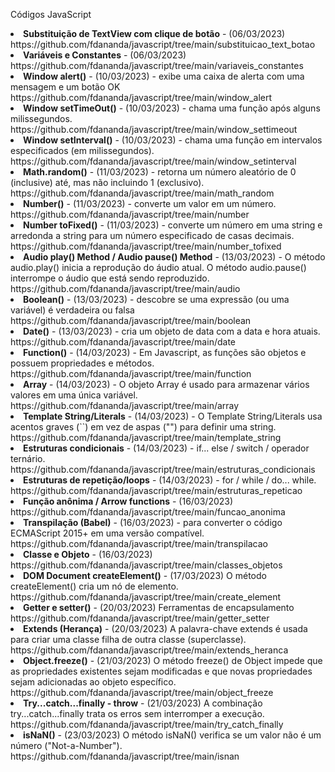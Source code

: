 Códigos JavaScript
<li><b>Substituição de TextView com clique de botão</b> - (06/03/2023)<br>https://github.com/fdananda/javascript/tree/main/substituicao_text_botao</li>
<li><b>Variáveis e Constantes</b> - (06/03/2023)<br>https://github.com/fdananda/javascript/tree/main/variaveis_constantes</li>
<li><b>Window alert()</b> - (10/03/2023) -  exibe uma caixa de alerta com uma mensagem e um botão OK<br>https://github.com/fdananda/javascript/tree/main/window_alert</li>
<li><b>Window setTimeOut()</b> - (10/03/2023) - chama uma função após alguns milissegundos.<br>https://github.com/fdananda/javascript/tree/main/window_settimeout</li>
<li><b>Window setInterval()</b> - (10/03/2023) - chama uma função em intervalos especificados (em milissegundos).<br>https://github.com/fdananda/javascript/tree/main/window_setinterval</li>
<li><b>Math.random()</b> - (11/03/2023) - retorna um número aleatório de 0 (inclusive) até, mas não incluindo 1 (exclusivo).<br>https://github.com/fdananda/javascript/tree/main/math_random</li>
<li><b>Number()</b> - (11/03/2023) - converte um valor em um número.<br>https://github.com/fdananda/javascript/tree/main/number</li>
<li><b>Number toFixed()</b> - (11/03/2023) -  converte um número em uma string e arredonda a string para um número especificado de casas decimais.<br>https://github.com/fdananda/javascript/tree/main/number_tofixed</li>
<li><b>Audio play() Method / Audio pause() Method</b> - (13/03/2023) -  O método audio.play() inicia a reprodução do áudio atual. O método audio.pause() interrompe o áudio que está sendo reproduzido.<br>https://github.com/fdananda/javascript/tree/main/audio</li>
<li><b>Boolean()</b> - (13/03/2023) - descobre se uma expressão (ou uma variável) é verdadeira ou falsa<br>https://github.com/fdananda/javascript/tree/main/boolean</li>
<li><b>Date()</b> - (13/03/2023) - cria um objeto de data com a data e hora atuais.<br>https://github.com/fdananda/javascript/tree/main/date</li>
<li><b>Function()</b> - (14/03/2023) - Em Javascript, as funções são objetos e possuem propriedades e métodos.<br>https://github.com/fdananda/javascript/tree/main/function</li>
<li><b>Array</b> - (14/03/2023) - O objeto Array é usado para armazenar vários valores em uma única variável.<br>https://github.com/fdananda/javascript/tree/main/array</li>
<li><b>Template String/Literals</b> - (14/03/2023) - O Template String/Literals usa acentos graves (``) em vez de aspas ("") para definir uma string.<br>https://github.com/fdananda/javascript/tree/main/template_string</li>
<li><b>Estruturas condicionais</b> - (14/03/2023) - if... else / switch / operador ternário.<br>https://github.com/fdananda/javascript/tree/main/estruturas_condicionais</li>
<li><b>Estruturas de repetição/loops</b> - (14/03/2023) - for / while / do... while.<br>https://github.com/fdananda/javascript/tree/main/estruturas_repeticao</li>
<li><b>Função anônima / Arrow functions</b> - (16/03/2023)<br>https://github.com/fdananda/javascript/tree/main/funcao_anonima</li>
<li><b>Transpilação (Babel)</b> - (16/03/2023) - para converter o código ECMAScript 2015+ em uma versão compatível. <br>https://github.com/fdananda/javascript/tree/main/transpilacao</li>
<li><b>Classe e Objeto</b> - (16/03/2023) <br>https://github.com/fdananda/javascript/tree/main/classes_objetos</li>
<li><b>DOM Document createElement()</b> - (17/03/2023) O método createElement() cria um nó de elemento. <br>https://github.com/fdananda/javascript/tree/main/create_element</li>
<li><b>Getter e setter()</b> - (20/03/2023) Ferramentas de encapsulamento <br>https://github.com/fdananda/javascript/tree/main/getter_setter</li>
<li><b>Extends (Herança)</b> - (20/03/2023) A palavra-chave extends é usada para criar uma classe filha de outra classe (superclasse).  <br>https://github.com/fdananda/javascript/tree/main/extends_heranca</li>
<li><b>Object.freeze()</b> - (21/03/2023) O método freeze() de Object impede que as propriedades existentes sejam modificadas e que novas propriedades sejam adicionadas ao objeto específico.<br>https://github.com/fdananda/javascript/tree/main/object_freeze</li>
<li><b>Try...catch...finally - throw</b> - (21/03/2023) A combinação try...catch...finally trata os erros sem interromper a execução. <br>https://github.com/fdananda/javascript/tree/main/try_catch_finally</li>
<li><b>isNaN()</b> - (23/03/2023) O método isNaN() verifica se um valor não é um número ("Not-a-Number"). <br>https://github.com/fdananda/javascript/tree/main/isnan</li>

